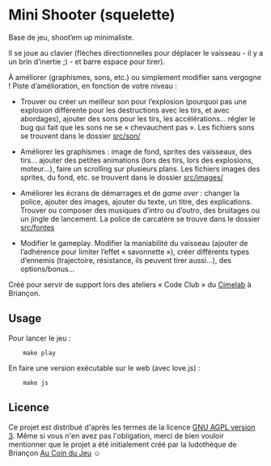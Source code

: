 # Mini Shooter (squelette)

Base de jeu, shoot’em up minimaliste.

Il se joue au clavier (flèches directionnelles pour déplacer le vaisseau - il y a un brin d’inertie ;) - et barre espace pour tirer).

À améliorer (graphismes, sons, etc.) ou simplement  modifier sans vergogne ! 
Piste d’amélioration, en fonction de votre niveau :

- Trouver ou créer un meilleur son pour l’explosion (pourquoi pas une explosion différente pour les destructions avec les tirs, et avec abordages), ajouter des sons pour les tirs, les accélérations... régler le bug qui fait que les sons ne se « chevauchent pas ». Les fichiers sons se trouvent dans le dossier [src/son/](https://github.com/aucoindujeu/base-minishooter/tree/main/src/sons)

- Améliorer les graphismes : image de fond, sprites des vaisseaux, des tirs... ajouter des petites animations (lors des tirs, lors des explosions, moteur...), faire un scrolling sur plusieurs plans. Les fichiers images des sprites, du fond, etc. se trouvent dans le dossier [src/images/](https://github.com/aucoindujeu/base-minishooter/tree/main/src/images)

- Améliorer les écrans de démarrages et de *game over* : changer la police, ajouter des images, ajouter du texte, un titre, des explications. Trouver ou composer des musiques d’intro ou d’outro, des bruitages ou un jingle de lancement. La police de carcatère se trouve dans le dossier [src/fontes](https://github.com/aucoindujeu/base-minishooter/tree/main/src/fontes)

- Modifier le gameplay. Modifier la maniabilité du vaisseau (ajouter de l’adhérence pour limiter l’effet « savonnette »), créer différents types d’ennemis (trajectoire, résistance, ils peuvent tirer aussi...), des options/bonus...

Créé pour servir de support lors des ateliers « Code Club » du [Cimelab](https://www.aucoindujeu05.fr/fablab/) à Briançon.

## Usage
<!-- TODO -->

Pour lancer le jeu :

        make play

En faire une version exécutable sur le web (avec love.js) : 

        make js


## Licence

Ce projet est distribué d'après les termes de la licence [GNU AGPL version 3](./LICENSE.txt). Même si vous n'en avez pas l'obligation, merci de bien vouloir mentionner que le projet a été initialement créé par la ludothèque de Briançon [Au Coin du Jeu](https://www.aucoindujeu05.fr/) ☺️